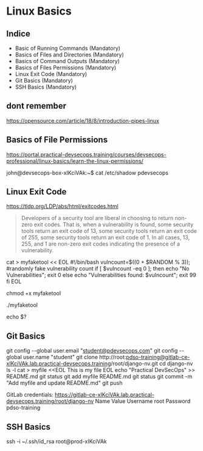 # Linux Basics

## Indice

- Basic of Running Commands (Mandatory)
- Basics of Files and Directories (Mandatory)
- Basics of Command Outputs (Mandatory)
- Basics of Files Permissions (Mandatory)
- Linux Exit Code (Mandatory)
- Git Basics (Mandatory)
- SSH Basics (Mandatory)

## dont remember

https://opensource.com/article/18/8/introduction-pipes-linux

## Basics of File Permissions

https://portal.practical-devsecops.training/courses/devsecops-professional/linux-basics/learn-the-linux-permissions/

john@devsecops-box-xIKciVAk:~$ cat /etc/shadow
pdevsecops

## Linux Exit Code

https://tldp.org/LDP/abs/html/exitcodes.html

> Developers of a security tool are liberal in choosing to return non-zero exit codes. That is, when a vulnerability is found, some security tools return an exit code of 13, some security tools return an exit code of 255, some security tools return an exit code of 1. In all cases, 13, 255, and 1 are non-zero exit codes indicating the presence of a vulnerability.

cat > myfaketool << EOL
#!/bin/bash
vulncount=\$((0 + \$RANDOM % 3)); #randomly fake vulnerability count
if [ \$vulncount -eq 0 ];
then
        echo "No Vulnerabilities";
        exit 0
else
        echo "Vulnerabilities found: \$vulncount";
        exit 99
fi
EOL

chmod +x myfaketool

./myfaketool

echo $?

## Git Basics

git config --global user.email "student@pdevsecops.com"
git config --global user.name "student"
git clone http://root:pdso-training@gitlab-ce-xIKciVAk.lab.practical-devsecops.training/root/django-nv.git
cd django-nv
ls -l
cat > myfile <<EOL
This is my file
EOL
echo "Practical DevSecOps" >> README.md
git status
git add myfile README.md
git status
git commit -m "Add myfile and update README.md"
git push

GitLab credentials: https://gitlab-ce-xIKciVAk.lab.practical-devsecops.training/root/django-nv
Name	Value
Username	root
Password	pdso-training

## SSH Basics

ssh -i ~/.ssh/id_rsa root@prod-xIKciVAk